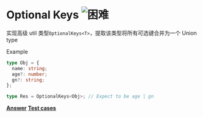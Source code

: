 <h1>
  Optional Keys
  <img src="https://img.shields.io/badge/-%E5%9B%B0%E9%9A%BE-red" alt="困难" />
</h1>

实现高级 util 类型`OptionalKeys<T>`，提取该类型将所有可选键合并为一个 Union type

Example

```ts
type Obj = {
  name: string;
  age?: number;
  gn?: string;
};

type Res = OptionalKeys<Obj>; // Expect to be age | gn
```

**[Answer](./index.ts)**
**[Test cases](./test.spec.ts)**
